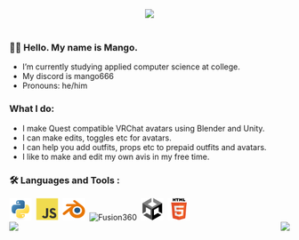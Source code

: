 <div id="header" align="center">
  <img src="https://media.giphy.com/media/IizHZy80WZbkmHiaVP/giphy.gif" width="200"/>
</div>
<div id="header" align="center">
 <img src="https://komarev.com/ghpvc/?username=mango0666&style=flat-square&color=blue" alt=""/>
</div>
  
### :man_technologist: Hello. My name is Mango.
 
- I’m currently studying applied computer science at college.
- My discord is mango666
- Pronouns: he/him 

### What I do:
- I make Quest compatible VRChat avatars using Blender and Unity. 
- I can make edits, toggles etc for avatars.
- I can help you add outfits, props etc to prepaid outfits and avatars. 
- I like to make and edit my own avis in my free time. 


### :hammer_and_wrench: Languages and Tools :
<div>
  <img src="https://github.com/devicons/devicon/blob/master/icons/python/python-original.svg" title="Python" alt="Python" width="40" height="40"/>&nbsp;
  <img src="https://github.com/devicons/devicon/blob/master/icons/javascript/javascript-original.svg" title="JavaScript" alt="JavaScript" width="40" height="40"/>&nbsp;
  <img src="https://github.com/devicons/devicon/blob/master/icons/blender/blender-original.svg" title="Blender" alt="Blender" width="40" height="40"/>&nbsp;
  <img src="https://images.g2crowd.com/uploads/product/image/large_detail/large_detail_08cbb05caf3271616f7fef03768dfbf5/fusion-360.png" title="Fusion360" alt="Fusion360" width="40" height="40"/>&nbsp;
  <img src="https://github.com/devicons/devicon/blob/master/icons/unity/unity-original.svg" title="Unity" alt="Unity" width="40" height="40"/>&nbsp;
  <img src="https://github.com/devicons/devicon/blob/master/icons/html5/html5-original-wordmark.svg" title="HTML" alt="HTML" width="40" height="40"/>&nbsp;
<div>
<div align="center">
  
</div>


<img align="left"  src="https://spotify-github-profile.vercel.app/api/view?uid=x8857y8ukcqrt0qapo0srw3bl&cover_image=true&theme=default&show_offline=true&background_color=121212&interchange=false&bar_color=eb8f14)](https://spotify-github-profile.vercel.app/api/view?uid=x8857y8ukcqrt0qapo0srw3bl&redirect=true">
<img align="right"  src="https://github-readme-stats-mangos-projects-623d742a.vercel.app/api?username=mango0666&show_icons=true&hide_border=true&theme=dark">

